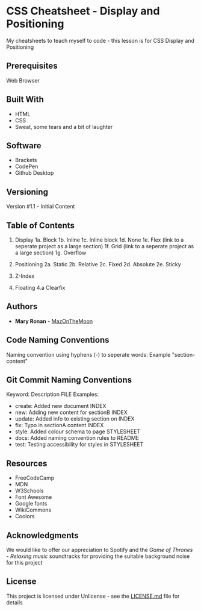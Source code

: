 # CSS Cheatsheet - Display and Positioning
 My cheatsheets to teach myself to code - this lesson is for CSS Display and Positioning
 
## Prerequisites

Web Browser

## Built With

* HTML
* CSS
* Sweat, some tears and a bit of laughter

## Software

* Brackets
* CodePen
* Github Desktop

## Versioning

Version #1.1 - Initial Content


## Table of Contents 

1. Display
1a. Block
1b. Inline
1c. Inline block
1d. None
1e. Flex (link to a seperate project as a large section)
1f. Grid (link to a seperate project as a large section)
1g. Overflow

2. Positioning
2a. Static
2b. Relative
2c. Fixed
2d. Absolute
2e. Sticky

3. Z-Index

4. Floating 
4.a Clearfix



## Authors

* **Mary Ronan** - [MazOnTheMoon](https://github.com/MazontheMoon)

## Code Naming Conventions

Naming convention using hyphens (-) to seperate words:
Example "section-content"

## Git Commit Naming Conventions

Keyword: Description FILE
Examples:

* create: Added new document INDEX
* new: Adding new content for sectionB INDEX
* update: Added info to existing section on INDEX
* fix: Typo in sectionA content INDEX
* style: Added colour schema to page STYLESHEET
* docs: Added naming convention rules to README
* test: Testing accessibility for styles in STYLESHEET


## Resources

* FreeCodeCamp
* MDN
* W3Schools
* Font Awesome
* Google fonts
* WikiCommons
* Coolors

## Acknowledgments
We would like to offer our appreciation to Spotify and the *Game of Thrones - Relaxing music* soundtracks for providing the suitable background noise for this project

## License

This project is licensed under Unlicense - see the [LICENSE.md](LICENSE.md) file for details
